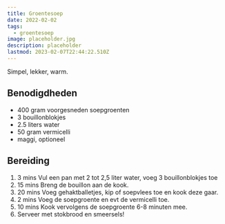 ```yaml
---
title: Groentesoep
date: 2022-02-02
tags:
  - groentesoep
image: placeholder.jpg
description: placeholder
lastmod: 2023-02-07T22:44:22.510Z
---
```


Simpel, lekker, warm.

## Benodigdheden

-   400 gram  voorgesneden soepgroenten 
-   3  bouillonblokjes 
-   2.5 liters  water 
-   50 gram  vermicelli 
-   maggi, optioneel 

## Bereiding

1.  3 mins  Vul een pan met 2 tot 2,5 liter water, voeg 3 bouillonblokjes toe 
2.  15 mins  Breng de bouillon aan de kook. 
3.  20 mins    Voeg gehaktballetjes, kip of soepvlees toe en kook deze gaar. 
4.  2 mins  Voeg de soepgroente en evt de vermicelli toe. 
5.  10 mins  Kook vervolgens de soepgroente 6-8 minuten mee. 
6.  Serveer met stokbrood en smeersels!